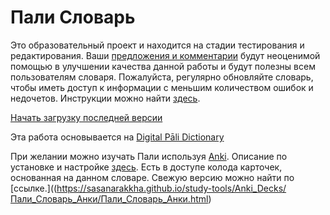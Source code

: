 # Пали Словарь

Это образовательный проект и находится на стадии тестирования и редактирования. Ваши [предложения и комментарии](https://docs.google.com/forms/d/1iMD9sCSWFfJAFCFYuG9HRIyrr9KFRy0nAOVApM998wM/viewform?usp=pp_url&entry.1433863141=devamitta.github.io) будут неоценимой помощью в улучшении качества данной работы и будут полезны всем пользователям словаря. 
Пожалуйста, регулярно обновляйте словарь, чтобы иметь доступ к информации с меньшим количеством ошибок и недочетов. Инструкции можно найти [здесь](https://devamitta.github.io/update_ru.html).

[Начать загрузку последней версии](https://github.com/sasanarakkha/study-tools/raw/main/%D0%9F%D0%B0%D0%BB%D0%B8_%D0%A1%D0%BB%D0%BE%D0%B2%D0%B0%D1%80%D1%8C/%D0%9F%D0%B0%D0%BB%D0%B8%D0%A1%D0%BB%D0%BE%D0%B2%D0%B0%D1%80%D1%8C.zip)

Эта работа основывается на [Digital Pāli Dictionary](https://digitalpalidictionary.github.io/index.html)

При желании можно изучать Пали используя [Anki](https://apps.ankiweb.net/). Описание по установке и настройке [здесь](https://alexeygorelov.github.io/anki-manual-ru/). Есть в доступе колода карточек, основанная на данном словаре. Свежую версию можно найти по [ссылке.]((https://sasanarakkha.github.io/study-tools/Anki_Decks/Пали_Словарь_Анки/Пали_Словарь_Анки.html)